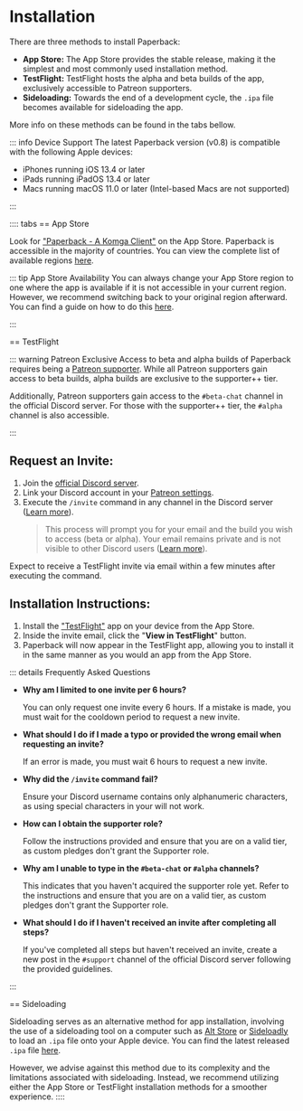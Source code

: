 # Installation

There are three methods to install Paperback:

-   **App Store:** The App Store provides the stable release, making it the simplest and most commonly used installation method.
-   **TestFlight:** TestFlight hosts the alpha and beta builds of the app, exclusively accessible to Patreon supporters.
-   **Sideloading:** Towards the end of a development cycle, the `.ipa` file becomes available for sideloading the app.

More info on these methods can be found in the tabs bellow.

::: info Device Support
The latest Paperback version (v0.8) is compatible with the following Apple devices:

-   iPhones running iOS 13.4 or later
-   iPads running iPadOS 13.4 or later
-   Macs running macOS 11.0 or later (Intel-based Macs are not supported)

:::

:::: tabs
== App Store

Look for ["Paperback - A Komga Client"](https://apps.apple.com/app/paperback-a-komga-client/id1626613373) on the App Store. Paperback is accessible in the majority of countries. You can view the complete list of available regions [here](/getting-started/installation/availability).

::: tip App Store Availability
You can always change your App Store region to one where the app is available if it is not accessible in your current region. However, we recommend switching back to your original region afterward. You can find a guide on how to do this [here](https://support.apple.com/en-us/HT201389).

:::

== TestFlight

::: warning Patreon Exclusive
Access to beta and alpha builds of Paperback requires being a [Patreon supporter](https://patreon.com/FaizanDurrani). While all Patreon supporters gain access to beta builds, alpha builds are exclusive to the supporter++ tier.

Additionally, Patreon supporters gain access to the `#beta-chat` channel in the official Discord server. For those with the supporter++ tier, the `#alpha` channel is also accessible.

:::

## Request an Invite:

1. Join the [official Discord server](https://discord.paperback.moe).
2. Link your Discord account in your [Patreon settings](https://www.patreon.com/settings/apps).
3. Execute the `/invite` command in any channel in the Discord server ([Learn more](https://discord.com/blog/slash-commands-are-here)).
    > This process will prompt you for your email and the build you wish to access (beta or alpha). Your email remains private and is not visible to other Discord users ([Learn more](https://support.discord.com/hc/en-us/articles/1500000580222-Ephemeral-Messages-FAQ)).

Expect to receive a TestFlight invite via email within a few minutes after executing the command.

## Installation Instructions:

1. Install the ["TestFlight"](https://apps.apple.com/be/app/testflight/id899247664) app on your device from the App Store.
2. Inside the invite email, click the "**View in TestFlight**" button.
3. Paperback will now appear in the TestFlight app, allowing you to install it in the same manner as you would an app from the App Store.

::: details Frequently Asked Questions

-   **Why am I limited to one invite per 6 hours?**

    You can only request one invite every 6 hours. If a mistake is made, you must wait for the cooldown period to request a new invite.

-   **What should I do if I made a typo or provided the wrong email when requesting an invite?**

    If an error is made, you must wait 6 hours to request a new invite.

-   **Why did the `/invite` command fail?**

    Ensure your Discord username contains only alphanumeric characters, as using special characters in your will not work.

-   **How can I obtain the supporter role?**

    Follow the instructions provided and ensure that you are on a valid tier, as custom pledges don't grant the Supporter role.

-   **Why am I unable to type in the `#beta-chat` or `#alpha` channels?**

    This indicates that you haven't acquired the supporter role yet. Refer to the instructions and ensure that you are on a valid tier, as custom pledges don't grant the Supporter role.

-   **What should I do if I haven't received an invite after completing all steps?**

    If you've completed all steps but haven't received an invite, create a new post in the `#support` channel of the official Discord server following the provided guidelines.

:::

== Sideloading

Sideloading serves as an alternative method for app installation, involving the use of a sideloading tool on a computer such as [Alt Store](https://altstore.io) or [Sideloadly](https://sideloadly.io) to load an `.ipa` file onto your Apple device. You can find the latest released `.ipa` file [here](https://github.com/Paperback-iOS/app/releases/latest).

However, we advise against this method due to its complexity and the limitations associated with sideloading. Instead, we recommend utilizing either the App Store or TestFlight installation methods for a smoother experience.
::::
